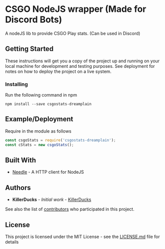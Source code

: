 # CSGO NodeJS wrapper (Made for Discord Bots)

A nodeJS lib to provide CSGO Play stats. (Can be used in Discord)

## Getting Started

These instructions will get you a copy of the project up and running on your local machine for development and testing purposes. See deployment for notes on how to deploy the project on a live system.

### Installing

Run the following command in npm

```
npm install --save csgostats-dreamplain
```

## Example/Deployment

Require in the module as follows

```js
const csgoStats = require('csgostats-dreamplain');
const cStats = new csgoStats();
```

## Built With

* [Needle](https://www.npmjs.com/package/needle) - A HTTP client for NodeJS

## Authors

* **KillerDucks** - *Initial work* - [KillerDucks](https://github.com/KillerDucks)

See also the list of [contributors](https://github.com/KillerDucks/csgoStats/contributors) who participated in this project.

## License

This project is licensed under the MIT License - see the [LICENSE.md](LICENSE.md) file for details
